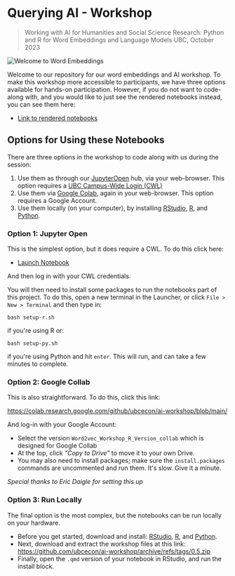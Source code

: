 # Querying AI - Workshop 

> Working with AI for Humanities and Social Science Research: Python and R for Word Embeddings and Language Models
> UBC, October 2023

![Welcome to Word Embeddings](media\word_embedding_cover_art.png)

Welcome to our repository for our word embeddings and AI workshop.  To make this workshop more accessible to participants, we have three options available for hands-on participation.  However, if you do not want to code-along with, and you would like to just see the rendered notebooks instead, you can see them here:

* [Link to rendered notebooks](https://comet.arts.ubc.ca/docs/econ_adv/02_word_embeddings/02_word_embeddings.html)

## Options for Using these Notebooks

There are three options in the workshop to code along with us during the session:

1.  Use them as through our [JupyterOpen](https://open.jupyter.ubc.ca/) hub, via your web-browser.  This option requires a [UBC Campus-Wide Login (CWL)](https://www.myaccount.ubc.ca/myAccount/)
2.  Use them via [Google Colab](https://colab.google/), again in your web-browser.  This option requires a Google Account.
3.  Use them locally (on your computer), by installing [RStudio](https://posit.co/downloads/), [R](https://cran.rstudio.com/), and [Python](https://www.python.org/downloads/).

### Option 1: Jupyter Open

This is the simplest option, but it does require a CWL.  To do this click here:

* [Launch Notebook](https://open.jupyter.ubc.ca/jupyter/hub/user-redirect/git-pull?repo=https%3A%2F%2Fgithub.com%2Fubcecon%2Fai-workshop&urlpath=lab%2Ftree%2Fai-workshop%2F&branch=main)

And then log in with your CWL credentials.  

You will then need to install some packages to run the notebooks part of this project.  To do this, open a new terminal in the Launcher, or click `File > New > Terminal` and then type in:

```
bash setup-r.sh
```

if you're using R or:

```
bash setup-py.sh
```

if you're using Python and hit `enter`.  This will run, and can take a few minutes to complete.

### Option 2: Google Collab

This is also straightforward.  To do this, click this link:

<https://colab.research.google.com/github/ubcecon/ai-workshop/blob/main/>

And log-in with your Google Account:

* Select the version `Word2vec_Workshop_R_Version_collab` which is designed for Google Collab
* At the top, click *"Copy to Drive"* to move it to your own Drive.
* You may also need to install packages; make sure the `install.packages` commands are uncommented and run them. It's slow.  Give it a minute.

_Special thanks to Eric Daigle for setting this up_

### Option 3: Run Locally

The final option is the most complex, but the notebooks can be run locally on your hardware.

* Before you get started, download and install: [RStudio](https://posit.co/downloads/), [R](https://cran.rstudio.com/), and [Python](https://www.python.org/downloads/).
* Next, download and extract the workshop files at this link: <https://github.com/ubcecon/ai-workshop/archive/refs/tags/0.5.zip>
* Finally, open the `.qmd` version of your notebook in RStudio, and run the install block.
